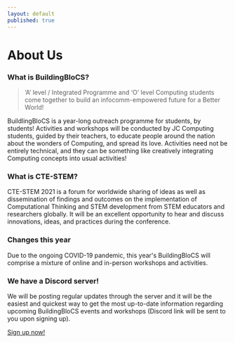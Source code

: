 ```yaml
---
layout: default
published: true
---
```


# About Us

### What is BuildingBloCS?

> &lsquo;A&rsquo; level / Integrated Programme and &lsquo;O&rsquo; level Computing students come together to build an infocomm-empowered future for a Better World!

BuildlingBloCS is a year-long outreach programme for students, by students! Activities and workshops will be conducted by JC Computing students, guided by their teachers, to educate people around the nation about the wonders of Computing, and spread its love. Activities need not be entirely technical, and they can be something like creatively integrating Computing concepts into usual activities!

### What is CTE-STEM?

CTE-STEM 2021 is a forum for worldwide sharing of ideas as well as dissemination of findings and outcomes on the implementation of Computational Thinking and STEM development from STEM educators and researchers globally. It will be an excellent opportunity to hear and discuss innovations, ideas, and practices during the conference.

### Changes this year

Due to the ongoing COVID-19 pandemic, this year's BuildingBloCS will comprise a mixture of online and in-person workshops and activities.

### We have a Discord server!

We will be posting regular updates through the server and it will be the easiest and quickest way to get the most up-to-date information regarding upcoming BuildingBloCS events and workshops (Discord link will be sent to you upon signing up).

<a class="btn brand" href="{{ site.baseurl }}/join-us/">Sign up now!</a>
